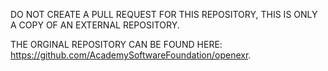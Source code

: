 DO NOT CREATE A PULL REQUEST FOR THIS REPOSITORY, THIS IS ONLY A COPY OF AN EXTERNAL REPOSITORY.

THE ORGINAL REPOSITORY CAN BE FOUND HERE: https://github.com/AcademySoftwareFoundation/openexr.